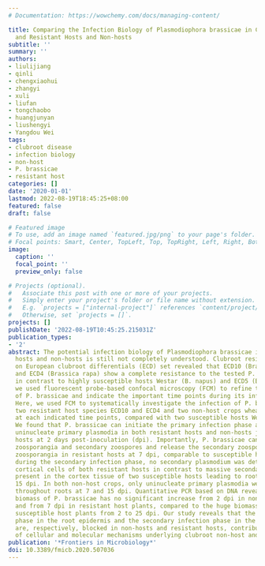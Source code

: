```yaml
---
# Documentation: https://wowchemy.com/docs/managing-content/

title: Comparing the Infection Biology of Plasmodiophora brassicae in Clubroot Susceptible
  and Resistant Hosts and Non-hosts
subtitle: ''
summary: ''
authors:
- liulijiang
- qinli
- chengxiaohui
- zhangyi
- xuli
- liufan
- tongchaobo
- huangjunyan
- liushengyi
- Yangdou Wei
tags:
- clubroot disease
- infection biology
- non-host
- P. brassicae
- resistant host
categories: []
date: '2020-01-01'
lastmod: 2022-08-19T18:45:25+08:00
featured: false
draft: false

# Featured image
# To use, add an image named `featured.jpg/png` to your page's folder.
# Focal points: Smart, Center, TopLeft, Top, TopRight, Left, Right, BottomLeft, Bottom, BottomRight.
image:
  caption: ''
  focal_point: ''
  preview_only: false

# Projects (optional).
#   Associate this post with one or more of your projects.
#   Simply enter your project's folder or file name without extension.
#   E.g. `projects = ["internal-project"]` references `content/project/deep-learning/index.md`.
#   Otherwise, set `projects = []`.
projects: []
publishDate: '2022-08-19T10:45:25.215031Z'
publication_types:
- '2'
abstract: The potential infection biology of Plasmodiophora brassicae in resistant
  hosts and non-hosts is still not completely understood. Clubroot resistance assay
  on European clubroot differentials (ECD) set revealed that ECD10 (Brassica napus)
  and ECD4 (Brassica rapa) show a complete resistance to the tested P. brassicae isolate
  in contrast to highly susceptible hosts Westar (B. napus) and ECD5 (B. rapa). Previously,
  we used fluorescent probe-based confocal microscopy (FCM) to refine the life cycle
  of P. brassicae and indicate the important time points during its infection in Arabidopsis.
  Here, we used FCM to systematically investigate the infection of P. brassicae in
  two resistant host species ECD10 and ECD4 and two non-host crops wheat and barley
  at each indicated time points, compared with two susceptible hosts Westar and ECD5.
  We found that P. brassicae can initiate the primary infection phase and produce
  uninucleate primary plasmodia in both resistant hosts and non-hosts just like susceptible
  hosts at 2 days post-inoculation (dpi). Importantly, P. brassicae can develop into
  zoosporangia and secondary zoospores and release the secondary zoospores from the
  zoosporangia in resistant hosts at 7 dpi, comparable to susceptible hosts. However,
  during the secondary infection phase, no secondary plasmodium was detected in the
  cortical cells of both resistant hosts in contrast to massive secondary plasmodia
  present in the cortex tissue of two susceptible hosts leading to root swelling at
  15 dpi. In both non-host crops, only uninucleate primary plasmodia were observed
  throughout roots at 7 and 15 dpi. Quantitative PCR based on DNA revealed that the
  biomass of P. brassicae has no significant increase from 2 dpi in non-host plants
  and from 7 dpi in resistant host plants, compared to the huge biomass increase in
  susceptible host plants from 2 to 25 dpi. Our study reveals that the primary infection
  phase in the root epidermis and the secondary infection phase in the cortex tissue
  are, respectively, blocked in non-hosts and resistant hosts, contributing to understanding
  of cellular and molecular mechanisms underlying clubroot non-host and host resistance.
publication: '*Frontiers in Microbiology*'
doi: 10.3389/fmicb.2020.507036
---
```

